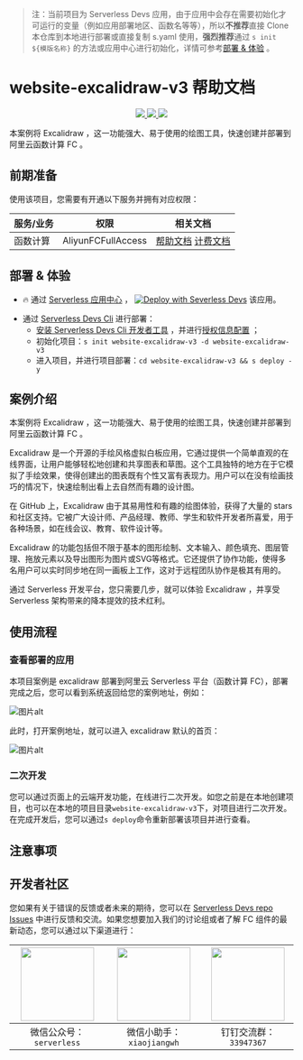 
> 注：当前项目为 Serverless Devs 应用，由于应用中会存在需要初始化才可运行的变量（例如应用部署地区、函数名等等），所以**不推荐**直接 Clone 本仓库到本地进行部署或直接复制 s.yaml 使用，**强烈推荐**通过 `s init ${模版名称}` 的方法或应用中心进行初始化，详情可参考[部署 & 体验](#部署--体验) 。

# website-excalidraw-v3 帮助文档
<p align="center" class="flex justify-center">
    <a href="https://www.serverless-devs.com" class="ml-1">
    <img src="http://editor.devsapp.cn/icon?package=website-excalidraw-v3&type=packageType">
  </a>
  <a href="http://www.devsapp.cn/details.html?name=website-excalidraw-v3" class="ml-1">
    <img src="http://editor.devsapp.cn/icon?package=website-excalidraw-v3&type=packageVersion">
  </a>
  <a href="http://www.devsapp.cn/details.html?name=website-excalidraw-v3" class="ml-1">
    <img src="http://editor.devsapp.cn/icon?package=website-excalidraw-v3&type=packageDownload">
  </a>
</p>

<description>

本案例将 Excalidraw ，这一功能强大、易于使用的绘图工具，快速创建并部署到阿里云函数计算 FC 。

</description>

<codeUrl>



</codeUrl>
<preview>



</preview>


## 前期准备

使用该项目，您需要有开通以下服务并拥有对应权限：

<service>



| 服务/业务 |  权限  | 相关文档 |
| --- |  --- | --- |
| 函数计算 |  AliyunFCFullAccess | [帮助文档](https://help.aliyun.com/product/2508973.html) [计费文档](https://help.aliyun.com/document_detail/2512928.html) |

</service>

<remark>



</remark>

<disclaimers>



</disclaimers>

## 部署 & 体验

<appcenter>
   
- :fire: 通过 [Serverless 应用中心](https://fcnext.console.aliyun.com/applications/create?template=website-excalidraw-v3) ，
  [![Deploy with Severless Devs](https://img.alicdn.com/imgextra/i1/O1CN01w5RFbX1v45s8TIXPz_!!6000000006118-55-tps-95-28.svg)](https://fcnext.console.aliyun.com/applications/create?template=website-excalidraw-v3) 该应用。
   
</appcenter>
<deploy>
    
- 通过 [Serverless Devs Cli](https://www.serverless-devs.com/serverless-devs/install) 进行部署：
  - [安装 Serverless Devs Cli 开发者工具](https://www.serverless-devs.com/serverless-devs/install) ，并进行[授权信息配置](https://docs.serverless-devs.com/fc/config) ；
  - 初始化项目：`s init website-excalidraw-v3 -d website-excalidraw-v3`
  - 进入项目，并进行项目部署：`cd website-excalidraw-v3 && s deploy -y`
   
</deploy>

## 案例介绍

<appdetail id="flushContent">

本案例将 Excalidraw ，这一功能强大、易于使用的绘图工具，快速创建并部署到阿里云函数计算 FC 。

Excalidraw 是一个开源的手绘风格虚拟白板应用，它通过提供一个简单直观的在线界面，让用户能够轻松地创建和共享图表和草图。这个工具独特的地方在于它模拟了手绘效果，使得创建出的图表既有个性又富有表现力。用户可以在没有绘画技巧的情况下，快速绘制出看上去自然而有趣的设计图。

在 GitHub 上，Excalidraw 由于其易用性和有趣的绘图体验，获得了大量的 stars 和社区支持。它被广大设计师、产品经理、教师、学生和软件开发者所喜爱，用于各种场景，如在线会议、教育、软件设计等。

Excalidraw 的功能包括但不限于基本的图形绘制、文本输入、颜色填充、图层管理、拖放元素以及导出图形为图片或SVG等格式。它还提供了协作功能，使得多名用户可以实时同步地在同一画板上工作，这对于远程团队协作是极其有用的。

通过 Serverless 开发平台，您只需要几步，就可以体验 Excalidraw ，并享受 Serverless 架构带来的降本提效的技术红利。

</appdetail>

## 使用流程

<usedetail id="flushContent">

### 查看部署的应用
本项目案例是 excalidraw 部署到阿里云 Serverless 平台（函数计算 FC），部署完成之后，您可以看到系统返回给您的案例地址，例如：

![图片alt](https://img.alicdn.com/imgextra/i1/O1CN01dTugc51z7575bUTWP_!!6000000006666-0-tps-1152-332.jpg)

此时，打开案例地址，就可以进入 excalidraw 默认的首页：

![图片alt](https://img.alicdn.com/imgextra/i4/O1CN01moxj2N1iNFbmXsyaz_!!6000000004400-0-tps-2882-1678.jpg)

### 二次开发
您可以通过页面上的云端开发功能，在线进行二次开发。如您之前是在本地创建项目，也可以在本地的项目目录`website-excalidraw-v3`下，对项目进行二次开发。在完成开发后，您可以通过`s deploy`命令重新部署该项目并进行查看。

</usedetail>

## 注意事项

<matters id="flushContent">
</matters>


<devgroup>


## 开发者社区

您如果有关于错误的反馈或者未来的期待，您可以在 [Serverless Devs repo Issues](https://github.com/serverless-devs/serverless-devs/issues) 中进行反馈和交流。如果您想要加入我们的讨论组或者了解 FC 组件的最新动态，您可以通过以下渠道进行：

<p align="center">  

| <img src="https://serverless-article-picture.oss-cn-hangzhou.aliyuncs.com/1635407298906_20211028074819117230.png" width="130px" > | <img src="https://serverless-article-picture.oss-cn-hangzhou.aliyuncs.com/1635407044136_20211028074404326599.png" width="130px" > | <img src="https://serverless-article-picture.oss-cn-hangzhou.aliyuncs.com/1635407252200_20211028074732517533.png" width="130px" > |
| --------------------------------------------------------------------------------------------------------------------------------- | --------------------------------------------------------------------------------------------------------------------------------- | --------------------------------------------------------------------------------------------------------------------------------- |
| <center>微信公众号：`serverless`</center>                                                                                         | <center>微信小助手：`xiaojiangwh`</center>                                                                                        | <center>钉钉交流群：`33947367`</center>                                                                                           |
</p>
</devgroup>
